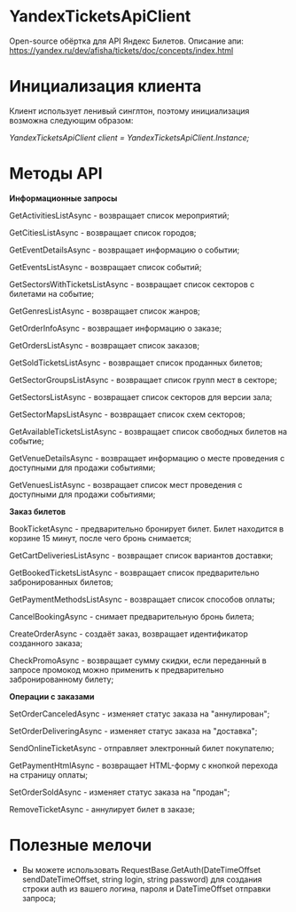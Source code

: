 # YandexTicketsApiClient

Open-source обёртка для API Яндекс Билетов. Описание апи: https://yandex.ru/dev/afisha/tickets/doc/concepts/index.html

# Инициализация клиента

Клиент использует ленивый синглтон, поэтому инициализация возможна следующим образом:

_YandexTicketsApiClient client = YandexTicketsApiClient.Instance;_

# Методы API

**Информационные запросы**

GetActivitiesListAsync - возвращает список мероприятий;

GetCitiesListAsync - возвращает список городов;

GetEventDetailsAsync - возвращает информацию о событии;

GetEventsListAsync - возвращает список событий;

GetSectorsWithTicketsListAsync - возвращает список секторов с билетами на событие;

GetGenresListAsync - возвращает список жанров;

GetOrderInfoAsync - возвращает информацию о заказе;

GetOrdersListAsync - возвращает список заказов;

GetSoldTicketsListAsync - возвращает список проданных билетов;

GetSectorGroupsListAsync - возвращает список групп мест в секторе;

GetSectorsListAsync - возвращает список секторов для версии зала;

GetSectorMapsListAsync - возвращает список схем секторов;

GetAvailableTicketsListAsync - возвращает список свободных билетов на событие;

GetVenueDetailsAsync - возвращает информацию о месте проведения с доступными для продажи событиями;

GetVenuesListAsync - возвращает список мест проведения с доступными для продажи событиями;

**Заказ билетов**

BookTicketAsync - предварительно бронирует билет. Билет находится в корзине 15 минут, после чего бронь снимается;

GetCartDeliveriesListAsync - возвращает список вариантов доставки;

GetBookedTicketsListAsync - возвращает список предварительно забронированных билетов;

GetPaymentMethodsListAsync - возвращает список способов оплаты;

CancelBookingAsync - снимает предварительную бронь билета;

CreateOrderAsync - создаёт заказ, возвращает идентификатор созданного заказа;

CheckPromoAsync - возвращает сумму скидки, если переданный в запросе промокод можно применить к предварительно забронированному билету;

**Операции с заказами**

SetOrderCanceledAsync - изменяет статус заказа на "аннулирован";

SetOrderDeliveringAsync - изменяет статус заказа на "доставка";

SendOnlineTicketAsync - отправляет электронный билет покупателю;

GetPaymentHtmlAsync - возвращает HTML-форму с кнопкой перехода на страницу оплаты;

SetOrderSoldAsync - изменяет статус заказа на "продан";

RemoveTicketAsync - аннулирует билет в заказе;

# Полезные мелочи

- Вы можете использовать RequestBase.GetAuth(DateTimeOffset sendDateTimeOffset, string login, string password) для создания строки auth из вашего логина, пароля и DateTimeOffset отправки запроса;
